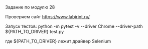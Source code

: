 Задание по модулю 28

Проверяем сайт https://www.labirint.ru/

Запуск тестов:
python -m pytest -v --driver Chrome --driver-path ${PATH_TO_DRIVER} test.py

где ${PATH_TO_DRIVER} лежит драйвер Selenium